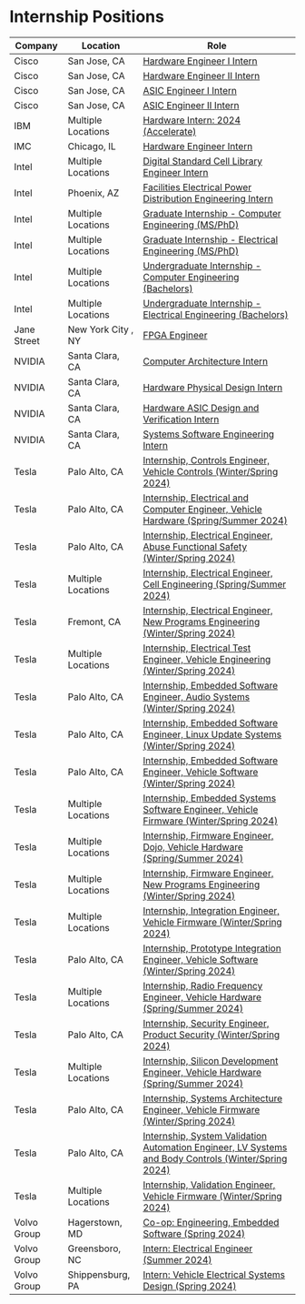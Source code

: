 # Internship Positions

| Company     | Location           | Role                                                                                                                                                                                                                                                     |
|-------------|--------------------|----------------------------------------------------------------------------------------------------------------------------------------------------------------------------------------------------------------------------------------------------------|
| Cisco       | San Jose, CA       | [Hardware Engineer I Intern](https://jobs.cisco.com/jobs/ProjectDetail/Hardware-Engineer-I-Intern-United-States/1405266)                                                                                                                                 |
| Cisco       | San Jose, CA       | [Hardware Engineer II Intern](https://jobs.cisco.com/jobs/ProjectDetail/Hardware-Engineer-II-Intern-United-States/1405335)                                                                                                                               |
| Cisco       | San Jose, CA       | [ASIC Engineer I Intern](https://jobs.cisco.com/jobs/ProjectDetail/ASIC-Engineer-I-Intern-United-States/1405421)                                                                                                                                         |
| Cisco       | San Jose, CA       | [ASIC Engineer II Intern](https://jobs.cisco.com/jobs/ProjectDetail/ASIC-Engineer-II-Intern-United-States/1405422)                                                                                                                                       |
| IBM         | Multiple Locations | [Hardware Intern: 2024 (Accelerate)](https://careers.ibm.com/job/18873621/hardware-intern-2024-accelerate-remote/)                                                                                                                                       |
| IMC         | Chicago, IL        | [Hardware Engineer Intern](https://careers.imc.com/us/en/job/REQ-03085/Hardware-Engineer-Intern-Summer-2024)                                                                                                                                             |
| Intel       | Multiple Locations | [Digital Standard Cell Library Engineer Intern](https://intel.wd1.myworkdayjobs.com/en-US/External/job/US-California-Santa-Clara/Digital-Standard-Cell-Library-Engineer-Intern_JR0246054)                                                                |
| Intel       | Phoenix, AZ        | [Facilities Electrical Power Distribution Engineering Intern](https://intel.wd1.myworkdayjobs.com/en-US/External/job/US-Arizona-Phoenix/Facilities-Electrical-Power-Distribution-Engineering-Intern_JR0247078)                                           |
| Intel       | Multiple Locations | [Graduate Internship - Computer Engineering (MS/PhD)](https://intel.wd1.myworkdayjobs.com/en-US/External/job/US-Arizona-Phoenix/Graduate-Internship---Computer-Engineering--MS-PhD-_JR0245528)                                                           |
| Intel       | Multiple Locations | [Graduate Internship - Electrical Engineering (MS/PhD)](https://intel.wd1.myworkdayjobs.com/en-US/External/job/US-Arizona-Phoenix/Graduate-Internship---Electrical-Engineering--MS-PhD-_JR0245522)                                                       |
| Intel       | Multiple Locations | [Undergraduate Internship - Computer Engineering (Bachelors)](https://intel.wd1.myworkdayjobs.com/en-US/External/job/US-Arizona-Phoenix/Undergraduate-Internship---Computer-Engineering--Bachelors-_JR0245527)                                           |
| Intel       | Multiple Locations | [Undergraduate Internship - Electrical Engineering (Bachelors)](https://intel.wd1.myworkdayjobs.com/en-US/External/job/US-Arizona-Phoenix/Undergraduate-Internship---Electrical-Engineering--Bachelors-_JR0245521)                                       |
| Jane Street | New York City , NY | [FPGA Engineer](https://www.janestreet.com/join-jane-street/position/6855947002/)                                                                                                                                                                        |
| NVIDIA      | Santa Clara, CA    | [Computer Architecture Intern](https://nvidia.wd5.myworkdayjobs.com/en-US/NVIDIAExternalCareerSite/job/US-CA-Santa-Clara/NVIDIA-2024-Internships--Computer-Architecture-Intern_JR1970235-1)                                                              |
| NVIDIA      | Santa Clara, CA    | [Hardware Physical Design Intern](https://nvidia.wd5.myworkdayjobs.com/en-US/NVIDIAExternalCareerSite/job/US-CA-Santa-Clara/NVIDIA-2024-Internships--Hardware-Physical-Design-Intern_JR1970079)                                                          |
| NVIDIA      | Santa Clara, CA    | [Hardware ASIC Design and Verification Intern](https://nvidia.wd5.myworkdayjobs.com/en-US/NVIDIAExternalCareerSite/job/US-CA-Santa-Clara/NVIDIA-2024-Internships--Hardware-ASIC-Design-and-Verification-Intern_JR1970064-1)                              |
| NVIDIA      | Santa Clara, CA    | [Systems Software Engineering Intern](https://nvidia.wd5.myworkdayjobs.com/en-US/NVIDIAExternalCareerSite/job/US-CA-Santa-Clara/NVIDIA-2024-Internships--Systems-Software-Engineering-Intern_JR1970233)                                                  |
| Tesla       | Palo Alto, CA      | [Internship, Controls Engineer, Vehicle Controls (Winter/Spring 2024)](https://www.tesla.com/careers/search/job/internship-controls-engineer-vehicle-controls-winter-spring-2024-204100)                                                                 |
| Tesla       | Palo Alto, CA      | [Internship, Electrical and Computer Engineer, Vehicle Hardware (Spring/Summer 2024)](https://www.tesla.com/careers/search/job/internship-electrical-and-computer-engineer-vehicle-hardware-spring-summer-2024-206417)                                   |
| Tesla       | Palo Alto, CA      | [Internship, Electrical Engineer, Abuse Functional Safety (Winter/Spring 2024)](https://www.tesla.com/careers/search/job/internship-electrical-engineer-abuse-functional-safety-winter-spring-2024--206978)                                              |
| Tesla       | Multiple Locations | [Internship, Electrical Engineer, Cell Engineering (Spring/Summer 2024)](https://www.tesla.com/careers/search/job/internship-electrical-engineer-cell-engineering-spring-summer-2024-206704)                                                             |
| Tesla       | Fremont, CA        | [Internship, Electrical Engineer, New Programs Engineering (Winter/Spring 2024)](https://www.tesla.com/careers/search/job/internship-electrical-engineer-new-programs-engineering-winter-spring-2024-199453)                                             |
| Tesla       | Multiple Locations | [Internship, Electrical Test Engineer, Vehicle Engineering (Winter/Spring 2024)](https://www.tesla.com/careers/search/job/internship-electrical-test-engineer-vehicle-engineering-winter-spring-2024-199450)                                             |
| Tesla       | Palo Alto, CA      | [Internship, Embedded Software Engineer, Audio Systems (Winter/Spring 2024)](https://www.tesla.com/careers/search/job/internship-embedded-software-engineer-audio-systems-winter-spring-2024-204280)                                                     |
| Tesla       | Palo Alto, CA      | [Internship, Embedded Software Engineer, Linux Update Systems (Winter/Spring 2024)](https://www.tesla.com/careers/search/job/internship-embedded-software-engineer-linux-update-systems-winter-spring-2024-203992)                                       |
| Tesla       | Palo Alto, CA      | [Internship, Embedded Software Engineer, Vehicle Software (Winter/Spring 2024)](https://www.tesla.com/careers/search/job/internship-embedded-software-engineer-vehicle-software-winter-spring-2024-204283)                                               |
| Tesla       | Multiple Locations | [Internship, Embedded Systems Software Engineer, Vehicle Firmware (Winter/Spring 2024)](https://www.tesla.com/careers/search/job/internship-embedded-systems-software-engineer-vehicle-firmware-winter-spring-2024-204109)                               |
| Tesla       | Multiple Locations | [Internship, Firmware Engineer, Dojo, Vehicle Hardware (Spring/Summer 2024)](https://www.tesla.com/careers/search/job/internship-firmware-engineer-dojo-vehicle-hardware-spring-summer-2024-206415)                                                      |
| Tesla       | Multiple Locations | [Internship, Firmware Engineer, New Programs Engineering (Winter/Spring 2024)](https://www.tesla.com/careers/search/job/internship-firmware-engineer-new-programs-engineering-winter-spring-2024-199465)                                                 |
| Tesla       | Multiple Locations | [Internship, Integration Engineer, Vehicle Firmware (Winter/Spring 2024)](https://www.tesla.com/careers/search/job/internship-integration-engineer-vehicle-firmware-winter-spring-2024-204106)                                                           |
| Tesla       | Palo Alto, CA      | [Internship, Prototype Integration Engineer, Vehicle Software (Winter/Spring 2024)](https://www.tesla.com/careers/search/job/internship-prototype-integration-engineer-vehicle-software-winter-spring-2024-203926)                                       |
| Tesla       | Multiple Locations | [Internship, Radio Frequency Engineer, Vehicle Hardware (Spring/Summer 2024)](https://www.tesla.com/careers/search/job/internship-radio-frequency-engineer-vehicle-hardware-spring-summer-2024-206412)                                                   |
| Tesla       | Palo Alto, CA      | [Internship, Security Engineer, Product Security (Winter/Spring 2024)](https://www.tesla.com/careers/search/job/internship-security-engineer-product-security-winter-spring-2024-203674)                                                                 |
| Tesla       | Multiple Locations | [Internship, Silicon Development Engineer, Vehicle Hardware (Spring/Summer 2024)](https://www.tesla.com/careers/search/job/internship-silicon-development-engineer-vehicle-hardware-spring-summer-2024-206419)                                           |
| Tesla       | Palo Alto, CA      | [Internship, Systems Architecture Engineer, Vehicle Firmware (Winter/Spring 2024)](https://www.tesla.com/careers/search/job/internship-systems-architecture-engineer-vehicle-firmware-winter-spring-2024--206624)                                        |
| Tesla       | Palo Alto, CA      | [Internship, System Validation Automation Engineer, LV Systems and Body Controls (Winter/Spring 2024)](https://www.tesla.com/careers/search/job/internship-system-validation-automation-engineer-lv-systems-and-body-controls-winter-spring-2024-204112) |
| Tesla       | Multiple Locations | [Internship, Validation Engineer, Vehicle Firmware (Winter/Spring 2024)](https://www.tesla.com/careers/search/job/internship-validation-engineer-vehicle-firmware-winter-spring-2024-204115)                                                             |
| Volvo Group | Hagerstown, MD     | [Co-op: Engineering, Embedded Software (Spring 2024)](https://www.volvogroup.com/en/careers/job-openings/141119BR.html)                                                                                                                                  |
| Volvo Group | Greensboro, NC     | [Intern: Electrical Engineer (Summer 2024)](https://www.volvogroup.com/en/careers/job-openings/143568BR.html)                                                                                                                                            |
| Volvo Group | Shippensburg, PA   | [Intern: Vehicle Electrical Systems Design (Spring 2024)](https://www.volvogroup.com/en/careers/job-openings/143519BR.html)                                                                                                                              |
